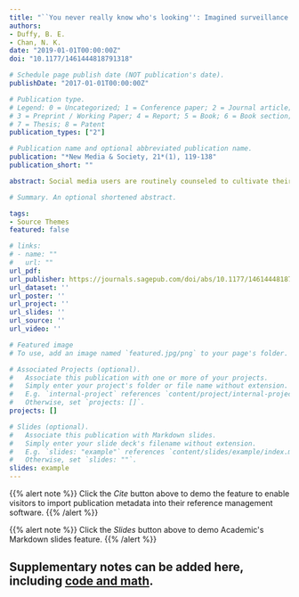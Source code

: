 ```yaml
---
title: "``You never really know who's looking'': Imagined surveillance across social media platforms"
authors:
- Duffy, B. E.
- Chan, N. K.
date: "2019-01-01T00:00:00Z"
doi: "10.1177/1461444818791318"

# Schedule page publish date (NOT publication's date).
publishDate: "2017-01-01T00:00:00Z"

# Publication type.
# Legend: 0 = Uncategorized; 1 = Conference paper; 2 = Journal article;
# 3 = Preprint / Working Paper; 4 = Report; 5 = Book; 6 = Book section;
# 7 = Thesis; 8 = Patent
publication_types: ["2"]

# Publication name and optional abbreviated publication name.
publication: "*New Media & Society, 21*(1), 119-138"
publication_short: ""

abstract: Social media users are routinely counseled to cultivate their online personae with acumen and diligence. But universal prescriptions for impression management may prove for vexing for college students, who confront oft-conflicting codes of normative self-presentation in digital contexts. Against this backdrop, our research sought to examine the online self-presentation activities of emerging adults (18–24) across an expansive social media ecology that included Facebook, Instagram, LinkedIn, Snapchat, and Twitter. Drawing upon in-depth interviews with 28 college-aged youth, we highlight how the imagined surveillance of various social actors steered their self-presentation practices in patterned ways. After exploring three distinct responses to imagined surveillance—including the use of privacy settings, self-monitoring, and pseudonymous accounts (including “Finstas,” or fake + Instagram)—we consider the wider implications of a cultural moment wherein users are socialized to anticipate the incessant monitoring of social institutions: family, educators, and above all, (future) employers.

# Summary. An optional shortened abstract.

tags:
- Source Themes
featured: false

# links:
# - name: ""
#   url: ""
url_pdf: 
url_publisher: https://journals.sagepub.com/doi/abs/10.1177/1461444818791318
url_dataset: ''
url_poster: ''
url_project: ''
url_slides: ''
url_source: ''
url_video: ''

# Featured image
# To use, add an image named `featured.jpg/png` to your page's folder. 

# Associated Projects (optional).
#   Associate this publication with one or more of your projects.
#   Simply enter your project's folder or file name without extension.
#   E.g. `internal-project` references `content/project/internal-project/index.md`.
#   Otherwise, set `projects: []`.
projects: []

# Slides (optional).
#   Associate this publication with Markdown slides.
#   Simply enter your slide deck's filename without extension.
#   E.g. `slides: "example"` references `content/slides/example/index.md`.
#   Otherwise, set `slides: ""`.
slides: example
---
```

{{% alert note %}}
Click the *Cite* button above to demo the feature to enable visitors to import publication metadata into their reference management software.
{{% /alert %}}

{{% alert note %}}
Click the *Slides* button above to demo Academic's Markdown slides feature.
{{% /alert %}}

Supplementary notes can be added here, including [code and math](https://sourcethemes.com/academic/docs/writing-markdown-latex/).
---
